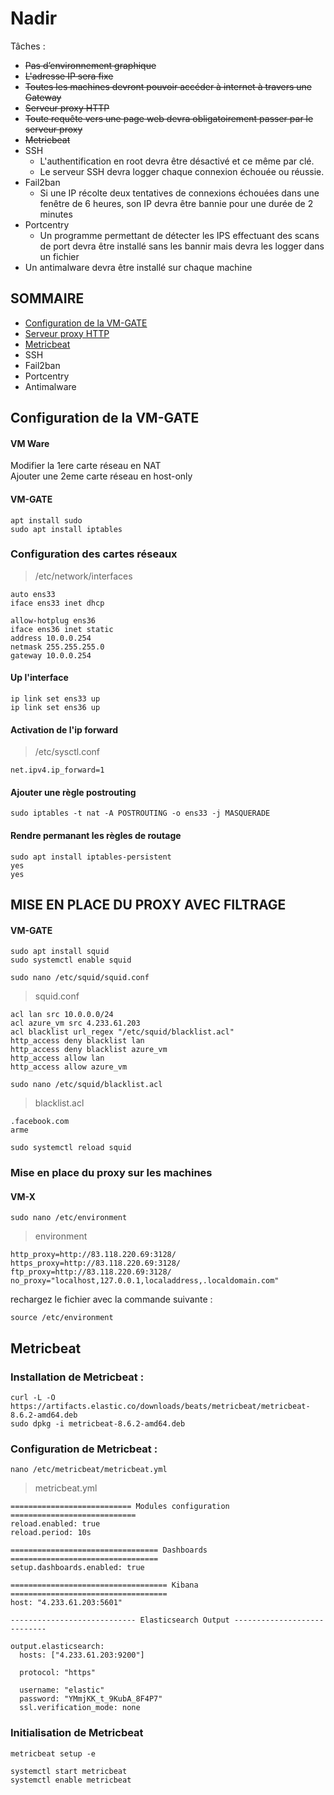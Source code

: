 # Nadir
Tâches :
* <del>Pas d’environnement graphique</del>
* <del>L'adresse IP sera fixe</del>
* <del>Toutes les machines devront pouvoir accéder à internet à travers une Gateway</del>
* <del>Serveur proxy HTTP</del>
* <del>Toute requête vers une page web devra obligatoirement passer par le serveur proxy</del>
* <del>Metricbeat</del>
* SSH
  * L'authentification en root devra être désactivé et ce même par clé.
  * Le serveur SSH devra logger chaque connexion échouée ou réussie.
* Fail2ban
  * Si une IP récolte deux tentatives de connexions échouées dans une fenêtre de 6
  heures, son IP devra être bannie pour une durée de 2 minutes
* Portcentry
  * Un programme permettant de détecter les IPS effectuant des scans de port devra être installé sans les bannir mais devra les logger dans un fichier
* Un antimalware devra être installé sur chaque machine
## SOMMAIRE
* [Configuration de la VM-GATE](#configuration-de-la-vm-gate)
* [Serveur proxy HTTP](#mise-en-place-du-proxy-avec-filtrage)
* [Metricbeat](#metricbeat)
* SSH
* Fail2ban
* Portcentry
* Antimalware

## Configuration de la VM-GATE
#### VM Ware
Modifier la 1ere carte réseau en NAT  
Ajouter une 2eme carte réseau en host-only
#### VM-GATE
```
apt install sudo
sudo apt install iptables
```
### Configuration des cartes réseaux
> /etc/network/interfaces
```
auto ens33
iface ens33 inet dhcp

allow-hotplug ens36
iface ens36 inet static
address 10.0.0.254
netmask 255.255.255.0
gateway 10.0.0.254
```
#### Up l'interface
```
ip link set ens33 up
ip link set ens36 up
```
#### Activation de l'ip forward
> /etc/sysctl.conf
```
net.ipv4.ip_forward=1
```
#### Ajouter une règle postrouting
```
sudo iptables -t nat -A POSTROUTING -o ens33 -j MASQUERADE
```
#### Rendre permanant les règles de routage
```
sudo apt install iptables-persistent
yes
yes
```
## MISE EN PLACE DU PROXY AVEC FILTRAGE
#### VM-GATE
``` 
sudo apt install squid  
sudo systemctl enable squid
```
```
sudo nano /etc/squid/squid.conf
```
> squid.conf
```
acl lan src 10.0.0.0/24
acl azure_vm src 4.233.61.203
acl blacklist url_regex "/etc/squid/blacklist.acl"
http_access deny blacklist lan 
http_access deny blacklist azure_vm
http_access allow lan
http_access allow azure_vm
```
```
sudo nano /etc/squid/blacklist.acl
```
> blacklist.acl
```
.facebook.com
arme
```
```
sudo systemctl reload squid
```
### Mise en place du proxy sur les machines
#### VM-X
```
sudo nano /etc/environment
```
> environment
```
http_proxy=http://83.118.220.69:3128/
https_proxy=http://83.118.220.69:3128/
ftp_proxy=http://83.118.220.69:3128/
no_proxy="localhost,127.0.0.1,localaddress,.localdomain.com"
```
rechargez le fichier avec la commande suivante :
```
source /etc/environment
```
## Metricbeat
### Installation de Metricbeat :
```
curl -L -O https://artifacts.elastic.co/downloads/beats/metricbeat/metricbeat-8.6.2-amd64.deb
sudo dpkg -i metricbeat-8.6.2-amd64.deb
```
### Configuration de Metricbeat :
```
nano /etc/metricbeat/metricbeat.yml
```
> metricbeat.yml
```
=========================== Modules configuration ============================
reload.enabled: true
reload.period: 10s

================================= Dashboards =================================
setup.dashboards.enabled: true

=================================== Kibana ===================================
host: "4.233.61.203:5601"

---------------------------- Elasticsearch Output ----------------------------

output.elasticsearch:
  hosts: ["4.233.61.203:9200"]
  
  protocol: "https"

  username: "elastic"
  password: "YMmjKK_t_9KubA_8F4P7"
  ssl.verification_mode: none
```
### Initialisation de Metricbeat
```
metricbeat setup -e
```
```
systemctl start metricbeat
systemctl enable metricbeat
```
